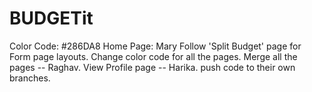 # BUDGETit

Color Code: #286DA8
Home Page: Mary
Follow 'Split Budget' page for Form page layouts.
Change color code for all the pages.
Merge all the pages -- Raghav.
View Profile page -- Harika.
push code to their own branches.
